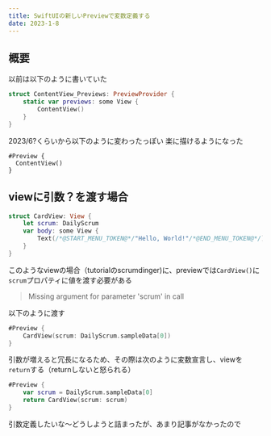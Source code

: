 ```yaml
---
title: SwiftUIの新しいPreviewで変数定義する
date: 2023-1-8
---
```


## 概要

以前は以下のように書いていた

```swift
struct ContentView_Previews: PreviewProvider {
    static var previews: some View {
        ContentView()
    }
}
```

2023/6?くらいから以下のように変わったっぽい
楽に描けるようになった

```
#Preview {
  ContentView()
}
```

## viewに引数？を渡す場合

```swift
struct CardView: View {
    let scrum: DailyScrum
    var body: some View {
        Text(/*@START_MENU_TOKEN@*/"Hello, World!"/*@END_MENU_TOKEN@*/)
    }
}
```
このようなviewの場合（tutorialのscrumdinger)に、previewでは`CardView()`に`scrum`プロパティに値を渡す必要がある

> Missing argument for parameter 'scrum' in call


以下のように渡す

```swift
#Preview {
    CardView(scrum: DailyScrum.sampleData[0])
}
```

引数が増えると冗長になるため、その際は次のように変数宣言し、viewを`return`する（returnしないと怒られる）

```swift
#Preview {
    var scrum = DailyScrum.sampleData[0]
    return CardView(scrum: scrum)
}
```

引数定義したいな〜どうしようと詰まったが、あまり記事がなかったので
